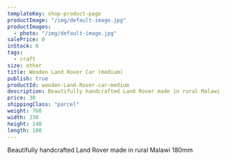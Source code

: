 ```yaml
---
templateKey: shop-product-page
productImage: "/img/default-image.jpg"
productImages:
  - photo: "/img/default-image.jpg"
salePrice: 0
inStock: 6
tags:
  - craft
size: other
title: Wooden Land Rover Car (medium)
publish: true
productId: wooden-Land-Rover-car-medium
description: Beautifully handcrafted Land Rover made in rural Malawi
price: 30
shippingClass: "parcel"
weight: 760
width: 230
height: 140
length: 180
---
```


Beautifully handcrafted Land Rover made in rural Malawi 180mm
